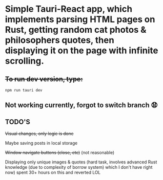 # Simple Tauri-React app, which implements parsing HTML pages on Rust, getting random cat photos & philosophers quotes, then displaying it on the page with infinite  scrolling.

## ~~To run dev version, type:~~
```
npm run tauri dev
```

## Not working currently, forgot to switch branch 😧

## TODO'S 

~~Visual changes, only logic is done~~

Maybe saving posts in local storage 

~~Window navigate buttons (close, etc)~~ (not reasonable)

Displaying only unique images & quotes (hard task, involves advanced Rust knowledge (due to complexity of borrow system) which I don't have right now) spent 30+ hours on this and reverted LOL


